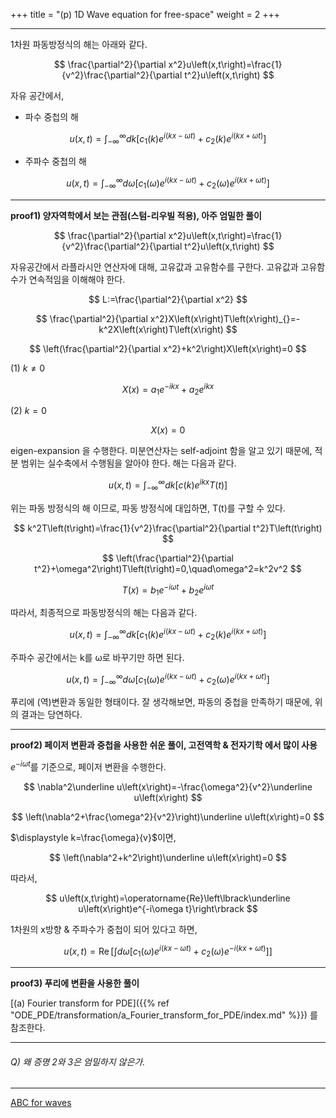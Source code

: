 +++
title = "(p) 1D Wave equation for free-space"
weight = 2
+++

---

1차원 파동방정식의 해는 아래와 같다.

$$
\frac{\partial^2}{\partial x^2}u\left(x,t\right)=\frac{1}{v^2}\frac{\partial^2}{\partial t^2}u\left(x,t\right)
$$

자유 공간에서,

- 파수 중첩의 해

$$
u\left(x,t\right)=\int_{-\infty}^{\infty}dk\left\lbrack c_1\left(k\right)e^{i\left(kx-\omega t\right)}+c_2\left(k\right)e^{i\left(kx+\omega t\right)}\right\rbrack
$$

- 주파수 중첩의 해

$$
u\left(x,t\right)=\int_{-\infty}^{\infty}d\omega\left\lbrack c_1\left(\omega\right)e^{i\left(kx-\omega t\right)}+c_2\left(\omega\right)e^{i\left(kx+\omega t\right)}\right\rbrack
$$

---

**proof1) 양자역학에서 보는 관점(스텀-리우빌 적용), 아주 엄밀한 풀이**

$$
\frac{\partial^2}{\partial x^2}u\left(x,t\right)=\frac{1}{v^2}\frac{\partial^2}{\partial t^2}u\left(x,t\right)
$$

자유공간에서 라플라시안 연산자에 대해, 고유값과 고유함수를 구한다. 고유값과 고유함수가 연속적임을 이해해야 한다.

$$
L:=\frac{\partial^2}{\partial x^2}
$$

$$
\frac{\partial^2}{\partial x^2}X\left(x\right)T\left(x\right)_{}=-k^2X\left(x\right)T\left(x\right)
$$

$$
\left(\frac{\partial^2}{\partial x^2}+k^2\right)X\left(x\right)=0
$$

(1) $k\ne0$

$$
X\left(x\right)=a_1e^{-ikx}+a_2e^{ikx}
$$

(2) $k=0$

$$
X\left(x\right)=0
$$

eigen-expansion 을 수행한다. 미분연산자는 self-adjoint 함을 알고 있기 때문에, 적분 범위는 실수축에서 수행됨을 알아야 한다. 해는 다음과 같다.

$$
u\left(x,t\right)=\int_{-\infty}^{\infty}dk\left\lbrack c\left(k\right)e^{ikx}T\left(t\right)\right\rbrack
$$

위는 파동 방정식의 해 이므로, 파동 방정식에 대입하면, T(t)를 구할 수 있다.

$$
k^2T\left(t\right)=\frac{1}{v^2}\frac{\partial^2}{\partial t^2}T\left(t\right)
$$

$$
\left(\frac{\partial^2}{\partial t^2}+\omega^2\right)T\left(t\right)=0,\quad\omega^2=k^2v^2
$$

$$
T\left(x\right)=b_1e^{-i\omega t}+b_2e^{i\omega t}
$$

따라서, 최종적으로 파동방정식의 해는 다음과 같다.

$$
u\left(x,t\right)=\int_{-\infty}^{\infty}dk\left\lbrack c_1\left(k\right)e^{i\left(kx-\omega t\right)}+c_2\left(k\right)e^{i\left(kx+\omega t\right)}\right\rbrack
$$

주파수 공간에서는 k를 ω로 바꾸기만 하면 된다.

$$
u\left(x,t\right)=\int_{-\infty}^{\infty}d\omega\left\lbrack c_1\left(\omega\right)e^{i\left(kx-\omega t\right)}+c_2\left(\omega\right)e^{i\left(kx+\omega t\right)}\right\rbrack
$$

푸리에 (역)변환과 동일한 형태이다. 잘 생각해보면, 파동의 중첩을 만족하기 때문에, 위의 결과는 당연하다.

---

**proof2) 페이저 변환과 중첩을 사용한 쉬운 풀이, 고전역학 & 전자기학 에서 많이 사용**

$e^{-i \omega t}$를 기준으로, 페이저 변환을 수행한다.

$$
\nabla^2\underline u\left(x\right)=-\frac{\omega^2}{v^2}\underline u\left(x\right)
$$

$$
\left(\nabla^2+\frac{\omega^2}{v^2}\right)\underline u\left(x\right)=0
$$

$\displaystyle k=\frac{\omega}{v}$이면,

$$
\left(\nabla^2+k^2\right)\underline u\left(x\right)=0
$$

따라서,

$$
u\left(x,t\right)=\operatorname{Re}\left\lbrack\underline u\left(x\right)e^{-i\omega t}\right\rbrack
$$

1차원의 x방향 & 주파수가 중첩이 되어 있다고 하면,

$$
u\left(x,t\right)=\operatorname{Re}\left\lbrack\int d\omega\left\lbrack c_1\left(\omega\right)e^{i\left(kx-\omega t\right)}+c_2\left(\omega\right)e^{-i\left(kx+\omega t\right)}\right\rbrack\right\rbrack
$$

---

**proof3) 푸리에 변환을 사용한 풀이**

[(a) Fourier transform for PDE]({{% ref "ODE_PDE/transformation/a_Fourier_transform_for_PDE/index.md" %}}) 를 참조한다.

---

###### Q) 왜 증명 2와 3은 엄밀하지 않은가.

---

[ABC for waves](https://www.ibiblio.org/e-notes/webgl/gpu/boundary.htm)